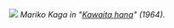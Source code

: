 <p align="center">
  <img src="https://i.loli.net/2020/07/20/Y1PKh4UCmRLg7NW.gif" />
<em>Mariko Kaga in "<a href="https://www.imdb.com/title/tt0056327">Kawaita hana</a>" (1964).</em>
</p>



